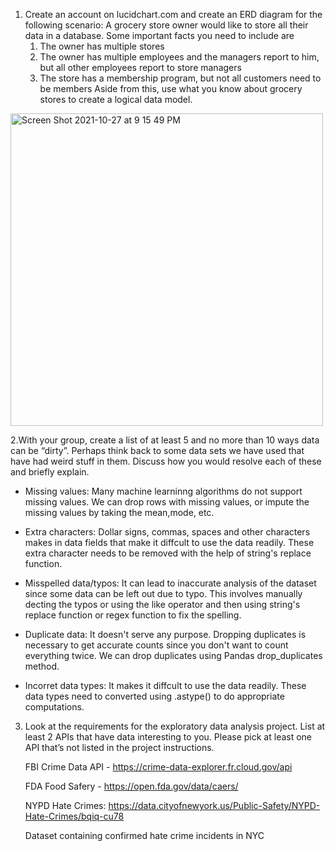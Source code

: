 1. Create an account on lucidchart.com and create an ERD diagram for the following
scenario:
A grocery store owner would like to store all their data in a database. Some important
facts you need to include are
   1) The owner has multiple stores
   2) The owner has multiple employees and the managers report to him, but all other
   employees report to store managers
   3) The store has a membership program, but not all customers need to be members
   Aside from this, use what you know about grocery stores to create a logical data model.

<img width="500" alt="Screen Shot 2021-10-27 at 9 15 49 PM" src="https://user-images.githubusercontent.com/20906514/139514515-256b647b-5268-4b9e-9128-23d2d2025f06.png">

2.With your group, create a list of at least 5 and no more than 10 ways data can be “dirty”.
Perhaps think back to some data sets we have used that have had weird stuff in them. Discuss
how you would resolve each of these and briefly explain.

- Missing values: Many machine learninng algorithms do not support missing values.
We can drop rows with missing values, or impute the missing values by taking the mean,mode, etc. 

- Extra characters: Dollar signs, commas, spaces and other characters makes in data fields that make it diffcult to use the data readily. These extra character needs to be removed with the help of string's replace function. 

- Misspelled data/typos: It can lead to inaccurate analysis of the dataset since some data can be left out due to typo.
This involves manually decting the typos or using the like operator and then using string's replace function or regex function to fix the spelling.

- Duplicate data: It doesn't serve any purpose. Dropping duplicates is necessary to get accurate counts since you don't want to count everything twice. We can drop duplicates using Pandas drop_duplicates method.

- Incorret data types: It makes it diffcult to use the data readily. These data types need to converted using .astype() to do appropriate computations.

3. Look at the requirements for the exploratory data analysis project. List at least 2 APIs that
have data interesting to you. Please pick at least one API that’s not listed in the project
instructions.

   FBI Crime Data API - https://crime-data-explorer.fr.cloud.gov/api
   
   FDA Food Safery - https://open.fda.gov/data/caers/
   
   
   
   NYPD Hate Crimes: https://data.cityofnewyork.us/Public-Safety/NYPD-Hate-Crimes/bqiq-cu78
   
   Dataset containing confirmed hate crime incidents in NYC
   

